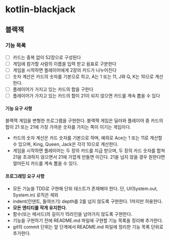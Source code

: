 # kotlin-blackjack

## 블랙잭

### 기능 목록

- [ ] 카드는 중복 없이 52장으로 구성된다
- [ ] 게임에 참가할 사람의 이름을 입력 받고 쉼표로 구분한다
- [ ] 게임을 시작하면 플레이어에게 2장의 카드가 나누어진다
- [ ] 숫자 계산은 카드의 숫자를 기본으로 하고, A는 1 또는 11, J와 Q, K는 10으로 계산한다.
- [ ] 플레이어가 가지고 있는 카드의 합을 구한다
- [ ] 플레이어가 가지고 있는 카드의 합이 21이 되지 않으면 카드를 계속 뽑을 수 있다

#### 기능 요구 사항

블랙잭 게임을 변형한 프로그램을 구현한다. 블랙잭 게임은 딜러와 플레이어 중 카드의 합이 21 또는 21에 가장 가까운 숫자를 가지는 쪽이 이기는 게임이다.

- 카드의 숫자 계산은 카드 숫자를 기본으로 하며, 예외로 Ace는 1 또는 11로 계산할 수 있으며, King, Queen, Jack은 각각 10으로 계산한다.
- 게임을 시작하면 플레이어는 두 장의 카드를 지급 받으며, 두 장의 카드 숫자를 합쳐 21을 초과하지 않으면서 21에 가깝게 만들면 이긴다. 21을 넘지 않을 경우 원한다면 얼마든지 카드를 계속 뽑을 수 있다.

#### 프로그래밍 요구 사항

- 모든 기능을 TDD로 구현해 단위 테스트가 존재해야 한다. 단, UI(System.out, System.in) 로직은 제외
- indent(인덴트, 들여쓰기) depth를 2를 넘지 않도록 구현한다. 1까지만 허용한다.
- **모든 엔티티를 작게 유지한다.**
- 함수(또는 메서드)의 길이가 15라인을 넘어가지 않도록 구현한다.
- 기능을 구현하기 전에 README.md 파일에 구현할 기능 목록을 정리해 추가한다.
- git의 commit 단위는 앞 단계에서 README.md 파일에 정리한 기능 목록 단위로 추가한다.
